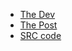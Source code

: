 

- [The Dev](https://www.linkedin.com/in/altieres-schincariol-netto-4a44a0106/?miniProfileUrn=urn%3Ali%3Afs_miniProfile%3AACoAABrEvLwBKwGlQXefpq1h3f3T-R-vhUnLdk4) 
- [The Post](https://www.linkedin.com/feed/update/urn:li:activity:6798152834048114688)
- [SRC code](https://github.com/altnetto/clockpy)
